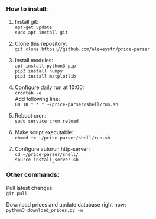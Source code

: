 ### How to install:

1. Install git: <br>
`apt-get update` <br>
`sudo apt install git`

2. Clone this repository: <br>
`git clone https://github.com/alexeystn/price-parser`

3. Install modules: <br>
`apt install python3-pip` <br>
`pip3 install numpy` <br>
`pip3 install matplotlib` <br>

4. Configure daily run at 10:00: <br>
`crontab -e` <br>
Add following line: <br>
`00 10 * * * ~/price-parser/shell/run.sh` <br>

5. Reboot cron: <br>
`sudo service cron reload`

6. Make script executable: <br>
`chmod +x ~/price-parser/shell/run.sh`

7. Configure autorun http-server: <br>
`cd ~/price-parser/shell/` <br>
`source install_server.sh`

### Other commands:

Pull latest changes: <br>
`git pull`

Download prices and update database right now: <br>
`python3 download_prices.py -w`
